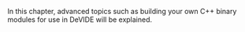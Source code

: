 In this chapter, advanced topics such as building your own C++ binary modules for use in DeVIDE will be explained.